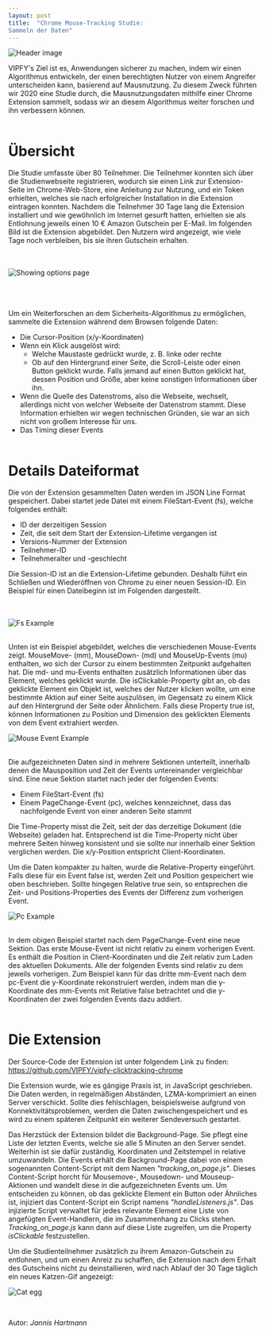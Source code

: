 ```yaml
---
layout: post
title:  "Chrome Mouse-Tracking Studie:
Sammeln der Daten"
---
```


![Header image](/assets/header_img.PNG)


VIPFY's Ziel ist es, Anwendungen sicherer zu machen, indem wir einen Algorithmus entwickeln, der einen berechtigten Nutzer von einem Angreifer unterscheiden kann, basierend auf Mausnutzung. Zu diesem Zweck führten wir 2020 eine Studie durch, die Mausnutzungsdaten mithilfe einer Chrome Extension sammelt, sodass wir an diesem Algorithmus weiter forschen und ihn verbessern können. <br/><br/>

# Übersicht

Die Studie umfasste über 80 Teilnehmer. Die Teilnehmer konnten sich über die Studienwebseite registrieren, wodurch sie einen Link zur Extension-Seite im Chrome-Web-Store, eine Anleitung zur Nutzung, und ein Token erhielten, welches sie nach erfolgreicher Installation in die Extension eintragen konnten. Nachdem die Teilnehmer 30 Tage lang die Extension installiert und wie gewöhnlich im Internet gesurft hatten, erhielten sie als Entlohnung jeweils einen 10 € Amazon Gutschein per E-Mail. Im folgenden Bild ist die Extension abgebildet. Den Nutzern wird angezeigt, wie viele Tage noch verbleiben, bis sie ihren Gutschein erhalten.

<br/><br/>
![Showing options page](/assets/showing_options_page.png)
<br/><br/>
<br/><br/>

Um ein Weiterforschen an dem Sicherheits-Algorithmus zu ermöglichen, sammelte die Extension während dem Browsen folgende Daten:
*	Die Cursor-Position (x/y-Koordinaten)
*	Wenn ein Klick ausgelöst wird:
	*	Welche Maustaste gedrückt wurde, z. B. linke oder rechte
	*	Ob auf den Hintergrund einer Seite, die Scroll-Leiste oder einen Button geklickt wurde. Falls jemand auf einen Button geklickt hat, dessen Position und Größe, aber keine sonstigen Informationen über ihn.
*	Wenn die Quelle des Datenstroms, also die Webseite, wechselt, allerdings nicht von welcher Webseite der Datenstrom stammt. Diese Information erhielten wir wegen technischen Gründen, sie war an sich nicht von großem Interesse für uns.
*	Das Timing dieser Events
<br/><br/>

# Details Dateiformat

Die von der Extension gesammelten Daten werden im JSON Line Format gespeichert.
Dabei startet jede Datei mit einem FileStart-Event (fs), welche folgendes enthält:
* ID der derzeitigen Session
* Zeit, die seit dem Start der Extension-Lifetime vergangen ist
* Versions-Nummer der Extension
* Teilnehmer-ID
* Teilnehmeralter und -geschlecht

Die Session-ID ist an die Extension-Lifetime gebunden. Deshalb führt ein Schließen und Wiederöffnen von Chrome zu einer neuen Session-ID. Ein Beispiel für einen Dateibeginn ist im Folgenden dargestellt.

<br/><br/>
![Fs Example](/assets/fs_example.png)
<br/><br/>


Unten ist ein Beispiel abgebildet, welches die verschiedenen Mouse-Events zeigt. MouseMove- (mm), MouseDown- (md) und MouseUp-Events (mu) enthalten, wo sich der Cursor zu einem bestimmten Zeitpunkt aufgehalten hat. Die md- und mu-Events enthalten zusätzlich Informationen über das Element, welches geklickt wurde. Die isClickable-Property gibt an, ob das geklickte Element ein Objekt ist, welches der Nutzer klicken wollte, um eine bestimmte Aktion auf einer Seite auszulösen, im Gegensatz zu einem Klick auf den Hintergrund der Seite oder Ähnlichem. Falls diese Property true ist, können Informationen zu Position und Dimension des geklickten Elements von dem Event extrahiert werden.

![Mouse Event Example](/assets/mouse_event_example.png)
<br/><br/>

Die aufgezeichneten Daten sind in mehrere Sektionen unterteilt, innerhalb denen die Mausposition und Zeit der Events untereinander vergleichbar sind. Eine neue Sektion startet nach jeder der folgenden Events:
*	Einem FileStart-Event (fs)
*	Einem PageChange-Event (pc), welches kennzeichnet, dass das nachfolgende Event von einer anderen Seite stammt

Die Time-Property misst die Zeit, seit der das derzeitige Dokument (die Webseite) geladen hat. Entsprechend ist die Time-Property nicht über mehrere Seiten hinweg konsistent und sie sollte nur innerhalb einer Sektion verglichen werden. Die x/y-Position entspricht Client-Koordinaten.

Um die Daten kompakter zu halten, wurde die Relative-Property eingeführt. Falls diese für ein Event false ist, werden Zeit und Position gespeichert wie oben beschrieben. Sollte hingegen Relative true sein, so entsprechen die Zeit- und Positions-Properties des Events der Differenz zum vorherigen Event.

![Pc Example](/assets/pc_example.png)
<br/><br/>

In dem obigen Beispiel startet nach dem PageChange-Event eine neue Sektion. Das erste Mouse-Event ist nicht relativ zu einem vorherigen Event. Es enthält die Position in Client-Koordinaten und die Zeit relativ zum Laden des aktuellen Dokuments. Alle der folgenden Events sind relativ zu dem jeweils vorherigen. Zum Beispiel kann für das dritte mm-Event nach dem pc-Event die y-Koordinate rekonstruiert werden, indem man die y-Koordinate des mm-Events mit Relative false betrachtet und die y-Koordinaten der zwei folgenden Events dazu addiert.
<br/><br/>

# Die Extension

Der Source-Code der Extension ist unter folgendem Link zu finden: <br/>
<https://github.com/VIPFY/vipfy-clicktracking-chrome>

Die Extension wurde, wie es gängige Praxis ist, in JavaScript geschrieben. 
Die Daten werden, in regelmäßigen Abständen, LZMA-komprimiert an einen Server verschickt. Sollte dies fehlschlagen, beispielsweise aufgrund von Konnektivitätsproblemen, werden die Daten zwischengespeichert und es wird zu einem späteren Zeitpunkt ein weiterer Sendeversuch gestartet.

Das Herzstück der Extension bildet die Background-Page. Sie pflegt eine Liste der letzten Events, welche sie alle 5 Minuten an den Server sendet. Weiterhin ist sie dafür zuständig, Koordinaten und Zeitstempel in relative umzuwandeln.
Die Events erhält die Background-Page dabei von einem sogenannten Content-Script mit dem Namen *"tracking_on_page.js"*. Dieses Content-Script horcht für Mousemove-, Mousedown- und Mouseup-Aktionen und wandelt diese in die aufgezeichneten Events um. 
Um entscheiden zu können, ob das geklickte Element ein Button oder Ähnliches ist, injiziert das Content-Script ein Script namens *"handleListeners.js"*. Das injizierte Script verwaltet für jedes relevante Element eine Liste von angefügten Event-Handlern, die im Zusammenhang zu Clicks stehen. *Tracking_on_page.js* kann dann auf diese Liste zugreifen, um die Property *isClickable* festzustellen.

Um die Studienteilnehmer zusätzlich zu ihrem Amazon-Gutschein zu entlohnen, und um einen Anreiz zu schaffen, die Extension nach dem Erhalt des Gutscheins nicht zu deinstallieren, wird nach Ablauf der 30 Tage täglich ein neues Katzen-Gif angezeigt:

![Cat egg](/assets/cat_egg.jpg)

<br/>

Autor:	*Jannis Hartmann*



















